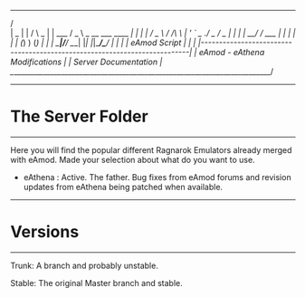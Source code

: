  __________________________________________________________________________
/                                                                          \
|                           _                                              |
|                          / \                         _                   |
|                  ___    / _ \   _ __ ___   ____  ___| |                  |
|                 / _ \  / /_\ \ | '_ ` _ \./  _ \/  _  |                  |
|                |  __/ /  ___  \| | | | | |  (_) ) (_) |                  |
|                 \___|/__/   \__\_| |_| |_|\____/\_____/                  |
|                                                                          |
|                              eAmod Script                                |
|                                                                          |
|--------------------------------------------------------------------------|
|                       eAmod - eAthena Modifications                      |
|                           Server Documentation                           |
\_________________________________________________________________________/

----------------------------------
# The Server Folder
----------------------------------

Here you will find the popular different Ragnarok Emulators already merged with eAmod.
Made your selection about what do you want to use.

- eAthena : Active. The father. Bug fixes from eAmod forums and revision updates from eAthena being patched when available.

----------------------------------
# Versions
----------------------------------

Trunk: A branch and probably unstable.

Stable: The original Master branch and stable.